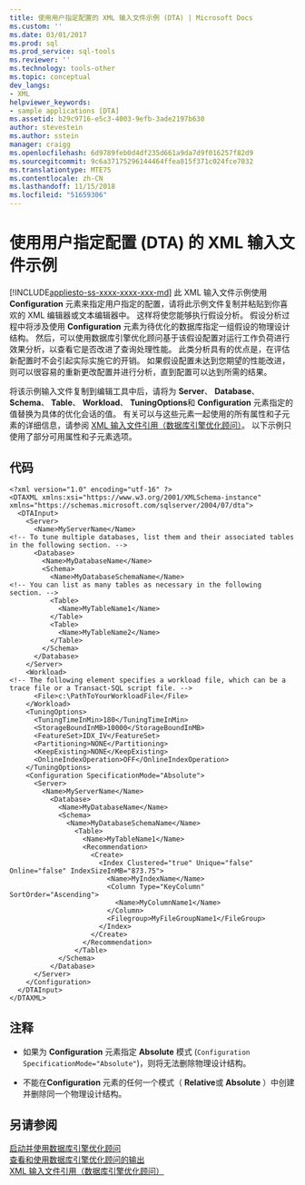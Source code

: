 ```yaml
---
title: 使用用户指定配置的 XML 输入文件示例 (DTA) | Microsoft Docs
ms.custom: ''
ms.date: 03/01/2017
ms.prod: sql
ms.prod_service: sql-tools
ms.reviewer: ''
ms.technology: tools-other
ms.topic: conceptual
dev_langs:
- XML
helpviewer_keywords:
- sample applications [DTA]
ms.assetid: b29c9716-e5c3-4003-9efb-3ade2197b630
author: stevestein
ms.author: sstein
manager: craigg
ms.openlocfilehash: 6d9789feb0d4df235d661a9da7d9f016257f82d9
ms.sourcegitcommit: 9c6a37175296144464ffea815f371c024fce7032
ms.translationtype: MTE75
ms.contentlocale: zh-CN
ms.lasthandoff: 11/15/2018
ms.locfileid: "51659306"
---
```

# <a name="xml-input-file-sample-with-user-specified-configuration-dta"></a>使用用户指定配置 (DTA) 的 XML 输入文件示例
[!INCLUDE[appliesto-ss-xxxx-xxxx-xxx-md](../../includes/appliesto-ss-xxxx-xxxx-xxx-md.md)]
  此 XML 输入文件示例使用 **Configuration** 元素来指定用户指定的配置，请将此示例文件复制并粘贴到你喜欢的 XML 编辑器或文本编辑器中。 这样将使您能够执行假设分析。 假设分析过程中将涉及使用 **Configuration** 元素为待优化的数据库指定一组假设的物理设计结构。 然后，可以使用数据库引擎优化顾问基于该假设配置对运行工作负荷进行效果分析，以查看它是否改进了查询处理性能。 此类分析具有的优点是，在评估新配置时不会引起实际实施它的开销。 如果假设配置未达到您期望的性能改进，则可以很容易的重新更改配置并进行分析，直到配置可以达到所需的结果。  
  
 将该示例输入文件复制到编辑工具中后，请将为 **Server**、 **Database**、 **Schema**、 **Table**、 **Workload**、 **TuningOptions**和 **Configuration** 元素指定的值替换为具体的优化会话的值。 有关可以与这些元素一起使用的所有属性和子元素的详细信息，请参阅 [XML 输入文件引用（数据库引擎优化顾问）](../../tools/dta/xml-input-file-reference-database-engine-tuning-advisor.md)。 以下示例只使用了部分可用属性和子元素选项。  
  
## <a name="code"></a>代码  
  
```  
<?xml version="1.0" encoding="utf-16" ?>  
<DTAXML xmlns:xsi="https://www.w3.org/2001/XMLSchema-instance" xmlns="https://schemas.microsoft.com/sqlserver/2004/07/dta">  
  <DTAInput>  
    <Server>  
      <Name>MyServerName</Name>  
<!-- To tune multiple databases, list them and their associated tables in the following section. -->  
      <Database>  
        <Name>MyDatabaseName</Name>  
        <Schema>  
          <Name>MyDatabaseSchemaName</Name>  
<!-- You can list as many tables as necessary in the following section. -->  
          <Table>  
            <Name>MyTableName1</Name>  
          </Table>  
          <Table>  
            <Name>MyTableName2</Name>  
          </Table>  
        </Schema>  
      </Database>  
    </Server>  
    <Workload>  
<!-- The following element specifies a workload file, which can be a trace file or a Transact-SQL script file. -->  
      <File>c:\PathToYourWorkloadFile</File>  
    </Workload>  
    <TuningOptions>  
      <TuningTimeInMin>180</TuningTimeInMin>  
      <StorageBoundInMB>10000</StorageBoundInMB>  
      <FeatureSet>IDX_IV</FeatureSet>  
      <Partitioning>NONE</Partitioning>  
      <KeepExisting>NONE</KeepExisting>  
      <OnlineIndexOperation>OFF</OnlineIndexOperation>  
    </TuningOptions>  
    <Configuration SpecificationMode="Absolute">  
      <Server>  
        <Name>MyServerName</Name>  
          <Database>  
            <Name>MyDatabaseName</Name>  
            <Schema>  
              <Name>MyDatabaseSchemaName</Name>  
                <Table>  
                  <Name>MyTableName1</Name>  
                  <Recommendation>  
                    <Create>  
                      <Index Clustered="true" Unique="false" Online="false" IndexSizeInMB="873.75">  
                        <Name>MyIndexName</Name>  
                        <Column Type="KeyColumn" SortOrder="Ascending">  
                          <Name>MyColumnName1</Name>  
                        </Column>  
                        <Filegroup>MyFileGroupName1</FileGroup>  
                      </Index>  
                    </Create>  
                  </Recommendation>  
                </Table>  
            </Schema>  
          </Database>  
      </Server>  
    </Configuration>  
  </DTAInput>  
</DTAXML>  
```  
  
## <a name="comments"></a>注释  
  
-   如果为 **Configuration** 元素指定 **Absolute** 模式 (`Configuration SpecificationMode="Absolute"`)，则将无法删除物理设计结构。  
  
-   不能在**Configuration** 元素的任何一个模式（ **Relative**或 **Absolute** ）中创建并删除同一个物理设计结构。  
  
## <a name="see-also"></a>另请参阅  
 [启动并使用数据库引擎优化顾问](../../relational-databases/performance/start-and-use-the-database-engine-tuning-advisor.md)   
 [查看和使用数据库引擎优化顾问的输出](../../relational-databases/performance/view-and-work-with-the-output-from-the-database-engine-tuning-advisor.md)   
 [XML 输入文件引用（数据库引擎优化顾问）](../../tools/dta/xml-input-file-reference-database-engine-tuning-advisor.md)  
  
  
